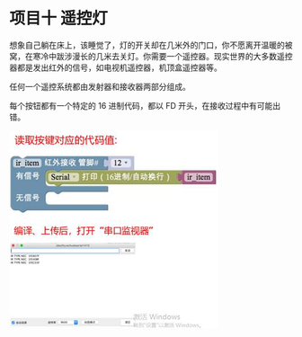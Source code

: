 # 项目十 遥控灯

想象自己躺在床上，该睡觉了，灯的开关却在几米外的门口，你不愿离开温暖的被窝，在寒冷中跋涉漫长的几米去关灯。你需要一个遥控器。现实世界的大多数遥控器都是发出红外的信号，如电视机遥控器，机顶盒遥控器等。

任何一个遥控系统都由发射器和接收器两部分组成。

每个按钮都有一个特定的 16 进制代码，都以 FD 开头，在接收过程中有可能出错。

![&#x56FE;3.10-1](../../../.gitbook/assets/image332.jpg)


